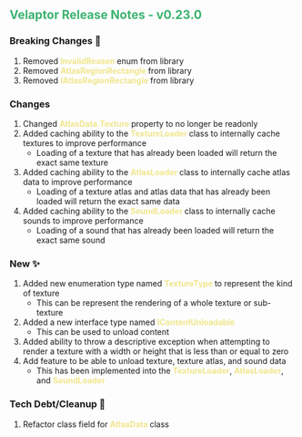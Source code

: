 ## <span style="color:mediumseagreen;font-weight:bold">Velaptor Release Notes - v0.23.0</span>

### **Breaking Changes** 🧨

1. Removed <span style='font-weight: bold; color: khaki'>InvalidReason </span> enum from library
2. Removed <span style='font-weight: bold; color: khaki'>AtlasRegionRectangle </span> from library
3. Removed <span style='font-weight: bold; color: khaki'>IAtlasRegionRectangle </span> from library

### **Changes**

1. Changed <span style='font-weight: bold; color: khaki'>AtlasData.Texture </span> property to no longer be readonly
2. Added caching ability to the <span style='font-weight: bold; color: khaki'>TextureLoader </span> class to internally cache textures to improve performance
   * Loading of a texture that has already been loaded will return the exact same texture
3. Added caching ability to the <span style='font-weight: bold; color: khaki'>AtlasLoader </span> class to internally cache atlas data to improve performance
   * Loading of a texture atlas and atlas data that has already been loaded will return the exact same data
4. Added caching ability to the <span style='font-weight: bold; color: khaki'>SoundLoader </span> class to internally cache sounds to improve performance
   * Loading of a sound that has already been loaded will return the exact same sound

### **New** ✨

1. Added new enumeration type named <span style='font-weight: bold; color: khaki'>TextureType </span> to represent the kind of texture
   * This can be represent the rendering of a whole texture or sub-texture
2. Added a new interface type named <span style='font-weight: bold; color: khaki'>IContentUnloadable</span>
   * This can be used to unload content
3. Added ability to throw a descriptive exception when attempting to render a texture with a width or height that is less than or equal to zero
4. Add feature to be able to unload texture, texture atlas, and sound data
   * This has been implemented into the <span style='font-weight: bold; color: khaki'>TextureLoader</span>, <span style='font-weight: bold; color: khaki'>AtlasLoader</span>, and <span style='font-weight: bold; color: khaki'>SoundLoader</span>

### **Tech Debt/Cleanup** 🧽

1. Refactor class field for <span style='font-weight: bold; color: khaki'>AtlasData </span> class
